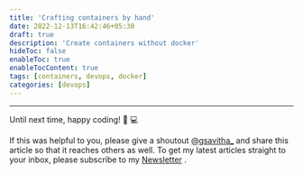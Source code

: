 ```yaml
---
title: 'Crafting containers by hand'
date: 2022-12-13T16:42:46+05:30
draft: true
description: 'Create containers without docker'
hideToc: false
enableToc: true
enableTocContent: true
tags: [containers, devops, docker]
categories: [devops]
---
```


---

Until next time, happy coding! :tada: :computer:

If this was helpful to you, please give a shoutout [@gsavitha\_](https://twitter.com/gsavitha_) and share this article so that it reaches others as well. To get my latest articles straight to your inbox, please subscribe to my [Newsletter](https://www.getrevue.co/profile/gsavitha) .
